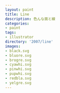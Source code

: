 ```yaml
---
layout: paint
title: Line
description: 色んな面と線
categories:
- paint
tags:
- illustrator
directory: '2007/line'
images:
- black.svg
- bluore.svg
- brogre.svg
- cyawhi.svg
- pinwhi.svg
- pupwhi.svg
- redbla.svg
- yelgre.svg
---
```

